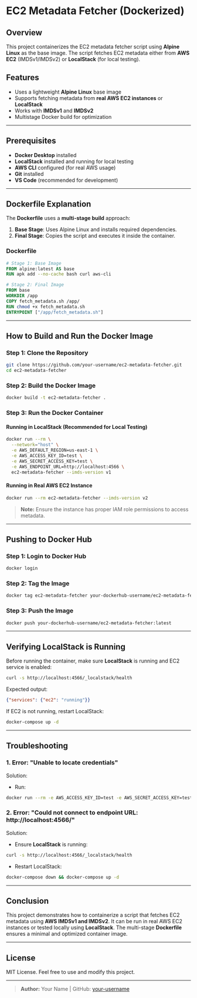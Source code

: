 # EC2 Metadata Fetcher (Dockerized)

## Overview
This project containerizes the EC2 metadata fetcher script using **Alpine Linux** as the base image. The script fetches EC2 metadata either from **AWS EC2** (IMDSv1/IMDSv2) or **LocalStack** (for local testing).

## Features
- Uses a lightweight **Alpine Linux** base image
- Supports fetching metadata from **real AWS EC2 instances** or **LocalStack**
- Works with **IMDSv1** and **IMDSv2**
- Multistage Docker build for optimization

---

## **Prerequisites**

- **Docker Desktop** installed
- **LocalStack** installed and running for local testing
- **AWS CLI** configured (for real AWS usage)
- **Git** installed
- **VS Code** (recommended for development)

---

## **Dockerfile Explanation**

The **Dockerfile** uses a **multi-stage build** approach:

1. **Base Stage**: Uses Alpine Linux and installs required dependencies.
2. **Final Stage**: Copies the script and executes it inside the container.

### **Dockerfile**
```dockerfile
# Stage 1: Base Image
FROM alpine:latest AS base
RUN apk add --no-cache bash curl aws-cli

# Stage 2: Final Image
FROM base
WORKDIR /app
COPY fetch_metadata.sh /app/
RUN chmod +x fetch_metadata.sh
ENTRYPOINT ["/app/fetch_metadata.sh"]
```

---

## **How to Build and Run the Docker Image**

### **Step 1: Clone the Repository**
```sh
git clone https://github.com/your-username/ec2-metadata-fetcher.git
cd ec2-metadata-fetcher
```

### **Step 2: Build the Docker Image**
```sh
docker build -t ec2-metadata-fetcher .
```

### **Step 3: Run the Docker Container**

#### **Running in LocalStack (Recommended for Local Testing)**
```sh
docker run --rm \
  --network="host" \
  -e AWS_DEFAULT_REGION=us-east-1 \
  -e AWS_ACCESS_KEY_ID=test \
  -e AWS_SECRET_ACCESS_KEY=test \
  -e AWS_ENDPOINT_URL=http://localhost:4566 \
  ec2-metadata-fetcher --imds-version v1
```

#### **Running in Real AWS EC2 Instance**
```sh
docker run --rm ec2-metadata-fetcher --imds-version v2
```

> **Note:** Ensure the instance has proper IAM role permissions to access metadata.

---

## **Pushing to Docker Hub**

### **Step 1: Login to Docker Hub**
```sh
docker login
```

### **Step 2: Tag the Image**
```sh
docker tag ec2-metadata-fetcher your-dockerhub-username/ec2-metadata-fetcher:latest
```

### **Step 3: Push the Image**
```sh
docker push your-dockerhub-username/ec2-metadata-fetcher:latest
```

---

## **Verifying LocalStack is Running**

Before running the container, make sure **LocalStack** is running and EC2 service is enabled:
```sh
curl -s http://localhost:4566/_localstack/health
```
Expected output:
```json
{"services": {"ec2": "running"}}
```
If EC2 is not running, restart LocalStack:
```sh
docker-compose up -d
```

---

## **Troubleshooting**

### **1. Error: "Unable to locate credentials"**
Solution:
- Run:
```sh
docker run --rm -e AWS_ACCESS_KEY_ID=test -e AWS_SECRET_ACCESS_KEY=test ec2-metadata-fetcher --imds-version v1
```

### **2. Error: "Could not connect to endpoint URL: http://localhost:4566/"**
Solution:
- Ensure **LocalStack** is running:
```sh
curl -s http://localhost:4566/_localstack/health
```
- Restart LocalStack:
```sh
docker-compose down && docker-compose up -d
```

---

## **Conclusion**
This project demonstrates how to containerize a script that fetches EC2 metadata using **AWS IMDSv1 and IMDSv2**. It can be run in real AWS EC2 instances or tested locally using **LocalStack**. The multi-stage **Dockerfile** ensures a minimal and optimized container image.

---

## **License**
MIT License. Feel free to use and modify this project.

---

> **Author:** Your Name | GitHub: [your-username](https://github.com/your-username)


